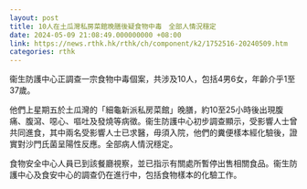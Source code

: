 ```yaml
---
layout: post
title: 10人在土瓜灣私房菜館晚膳後疑食物中毒　全部人情況穩定
date: 2024-05-09 21:08:49.000000000 +08:00
link: https://news.rthk.hk/rthk/ch/component/k2/1752516-20240509.htm
categories: rthk
---
```


衞生防護中心正調查一宗食物中毒個案，共涉及10人，包括4男6女，年齡介乎1至37歲。

他們上星期五於土瓜灣的「細龜新派私房菜館」晚膳，約10至25小時後出現腹痛、腹瀉、噁心、嘔吐及發燒等病徵。衞生防護中心初步調查顯示，受影響人士曾共同進食，其中兩名受影響人士已求醫，毋須入院，他們的糞便樣本經化驗後，證實對沙門氏菌呈陽性反應。全部病人情況穩定。

食物安全中心人員已到該餐廳視察，並已指示有關處所暫停出售相關食品。衞生防護中心及食安中心的調查仍在進行中，包括食物樣本的化驗工作。
